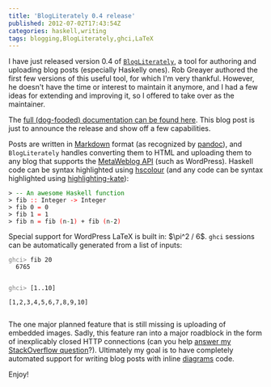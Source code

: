 ```yaml
---
title: 'BlogLiterately 0.4 release'
published: 2012-07-02T17:43:54Z
categories: haskell,writing
tags: blogging,BlogLiterately,ghci,LaTeX
---
```


<p>I have just released version 0.4 of <a href="http://hackage.haskell.org/package/BlogLiterately"><code>BlogLiterately</code></a>, a tool for authoring and uploading blog posts (especially Haskelly ones). Rob Greayer authored the first few versions of this useful tool, for which I'm very thankful. However, he doesn't have the time or interest to maintain it anymore, and I had a few ideas for extending and improving it, so I offered to take over as the maintainer.</p>
<p>The <a href="http://byorgey.wordpress.com/blogliterately/">full (dog-fooded) documentation can be found here</a>. This blog post is just to announce the release and show off a few capabilities.</p>
<p>Posts are written in <a href="http://daringfireball.net/projects/markdown/">Markdown</a> format (as recognized by <a href="http://johnmacfarlane.net/pandoc/">pandoc</a>), and <code>BlogLiterately</code> handles converting them to HTML and uploading them to any blog that supports the <a href="http://www.xmlrpc.com/metaWeblogApi">MetaWeblog API</a> (such as WordPress). Haskell code can be syntax highlighted using <a href="http://www.cs.york.ac.uk/fp/darcs/hscolour/">hscolour</a> (and any code can be syntax highlighted using <a href="http://johnmacfarlane.net/highlighting-kate/">highlighting-kate</a>):</p>
<pre><code><span>&gt;</span> <span style="color:green;">-- An awesome Haskell function</span>
<span>&gt;</span> <span>fib</span> <span style="color:red;">::</span> <span>Integer</span> <span style="color:red;">-&gt;</span> <span>Integer</span>
<span>&gt;</span> <span>fib</span> <span class="hs-num">0</span> <span style="color:red;">=</span> <span class="hs-num">0</span>
<span>&gt;</span> <span>fib</span> <span class="hs-num">1</span> <span style="color:red;">=</span> <span class="hs-num">1</span>
<span>&gt;</span> <span>fib</span> <span>n</span> <span style="color:red;">=</span> <span>fib</span> <span style="color:red;">(</span><span>n</span><span style="color:green;">-</span><span class="hs-num">1</span><span style="color:red;">)</span> <span>+</span> <span>fib</span> <span style="color:red;">(</span><span>n</span><span style="color:green;">-</span><span class="hs-num">2</span><span style="color:red;">)</span>
</code></pre>
<p>Special support for WordPress LaTeX is built in: $\pi^2 / 6$. <code>ghci</code> sessions can be automatically generated from a list of inputs:</p>
<pre><code><span style="color:gray;">ghci&gt;</span> fib 20  
  6765

<span style="color:gray;">ghci&gt;</span> [1..10]  
  [1,2,3,4,5,6,7,8,9,10]
</code></pre>
<p>The one major planned feature that is still missing is uploading of embedded images. Sadly, this feature ran into a major roadblock in the form of inexplicably closed HTTP connections (can you help <a href="http://stackoverflow.com/questions/11277788/errorclosed-exception-from-network-http-simplehttp-trying-to-upload-images-vi">answer my StackOverflow question</a>?). Ultimately my goal is to have completely automated support for writing blog posts with inline <a href="http://projects.haskell.org/diagrams/">diagrams</a> code.</p>
<p>Enjoy!</p>

